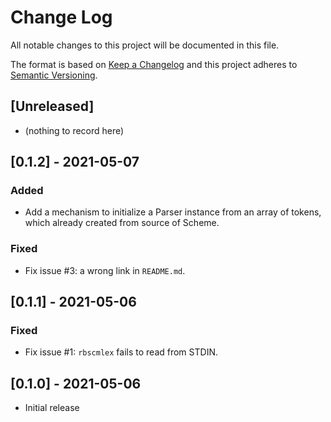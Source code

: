 # Change Log
All notable changes to this project will be documented in this file.

The format is based on [Keep a Changelog](https://keepachangelog.com/)
and this project adheres to [Semantic Versioning](https://semver.org/).

## [Unreleased]
- (nothing to record here)

## [0.1.2] - 2021-05-07
### Added
- Add a mechanism to initialize a Parser instance from an array of
  tokens, which already created from source of Scheme.

### Fixed
- Fix issue #3: a wrong link in `README.md`.

## [0.1.1] - 2021-05-06
### Fixed
- Fix issue #1: `rbscmlex` fails to read from STDIN.

## [0.1.0] - 2021-05-06
- Initial release
